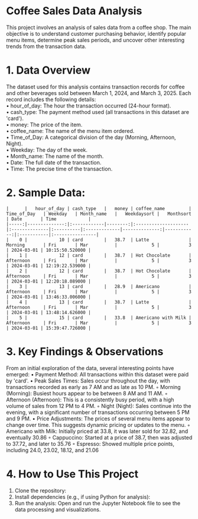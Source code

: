# Coffee Sales Data Analysis
This project involves an analysis of sales data from a coffee shop. The main objective is to understand customer purchasing behavior, identify popular menu items, determine peak sales periods, and uncover other interesting trends from the transaction data.
  
  # 1. Data Overview
The dataset used for this analysis contains transaction records for coffee and other beverages sold between March 1, 2024, and March 3, 2025. Each record includes the following details:    
  • hour_of_day: The hour the transaction occurred (24-hour format).    
  • cash_type: The payment method used (all transactions in this dataset are 'card').    
  • money: The price of the item.    
  • coffee_name: The name of the menu item ordered.    
  • Time_of_Day: A categorical division of the day (Morning, Afternoon, Night).    
  • Weekday: The day of the week.    
  • Month_name: The name of the month.    
  • Date: The full date of the transaction.    
  • Time: The precise time of the transaction.    

  # 2. Sample Data:
  
    |      |   hour_of_day | cash_type   |   money | coffee_name         | Time_of_Day   | Weekday   | Month_name   |   Weekdaysort |   Monthsort | Date       | Time            |
    |-----:|--------------:|:------------|--------:|:--------------------|:--------------|:----------|:-------------|--------------:|------------:|:-----------|:----------------|
    |    0 |            10 | card        |   38.7  | Latte               | Morning       | Fri       | Mar          |             5 |           3 | 2024-03-01 | 10:15:50.520000 |
    |    1 |            12 | card        |   38.7  | Hot Chocolate       | Afternoon     | Fri       | Mar          |             5 |           3 | 2024-03-01 | 12:19:22.539000 |
    |    2 |            12 | card        |   38.7  | Hot Chocolate       | Afternoon     | Fri       | Mar          |             5 |           3 | 2024-03-01 | 12:20:18.089000 |
    |    3 |            13 | card        |   28.9  | Americano           | Afternoon     | Fri       | Mar          |             5 |           3 | 2024-03-01 | 13:46:33.006000 |
    |    4 |            13 | card        |   38.7  | Latte               | Afternoon     | Fri       | Mar          |             5 |           3 | 2024-03-01 | 13:48:14.626000 |
    |    5 |            15 | card        |   33.8  | Americano with Milk | Afternoon     | Fri       | Mar          |             5 |           3 | 2024-03-01 | 15:39:47.726000 |

  # 3. Key Findings & Observations
  From an initial exploration of the data, several interesting points have emerged:
      • Payment Method: All transactions within this dataset were paid by 'card'.
      • Peak Sales Times: Sales occur throughout the day, with transactions recorded as early as 7 AM and as late as 10 PM.
          ◦ Morning (Morning): Busiest hours appear to be between 8 AM and 11 AM.
          ◦ Afternoon (Afternoon): This is a consistently busy period, with a high volume of sales from 12 PM to 4 PM.
          ◦ Night (Night): Sales continue into the evening, with a significant number of transactions occurring between 5 PM and 9 PM.
      • Price Adjustments: The prices of several menu items appear to change over time. This suggests dynamic pricing or updates to the menu.
          ◦ Americano with Milk: Initially priced at 33.8, it was later sold for 32.82, and eventually 30.86
          ◦ Cappuccino: Started at a price of 38.7, then was adjusted to 37.72, and later to 35.76
          ◦ Espresso: Showed multiple price points, including 24.0, 23.02, 18.12, and 21.06
  # 4. How to Use This Project
  1. Clone the repository:
  2. Install dependencies (e.g., if using Python for analysis):
  3. Run the analysis: Open and run the Jupyter Notebook file to see the data processing and visualizations.
